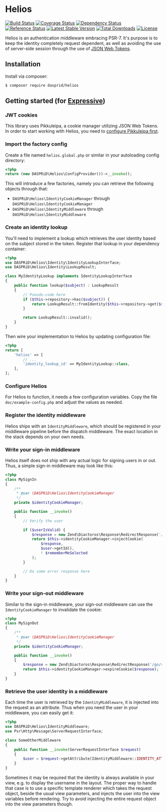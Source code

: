# Helios

[![Build Status](https://travis-ci.org/DASPRiD/Helios.svg?branch=master)](https://travis-ci.org/DASPRiD/Helios)
[![Coverage Status](https://coveralls.io/repos/github/DASPRiD/Helios/badge.svg?branch=master)](https://coveralls.io/github/DASPRiD/Helios?branch=master)
[![Dependency Status](https://www.versioneye.com/user/projects/57d149ff8d1bad004e51b93f/badge.svg?style=flat-square)](https://www.versioneye.com/user/projects/57d149ff8d1bad004e51b93f)
[![Reference Status](https://www.versioneye.com/php/dasprid:helios/reference_badge.svg?style=flat)](https://www.versioneye.com/php/dasprid:helios/references)
[![Latest Stable Version](https://poser.pugx.org/dasprid/helios/v/stable)](https://packagist.org/packages/dasprid/helios)
[![Total Downloads](https://poser.pugx.org/dasprid/helios/downloads)](https://packagist.org/packages/dasprid/helios)
[![License](https://poser.pugx.org/dasprid/helios/license)](https://packagist.org/packages/dasprid/helios)

Helios is an authentication middleware embracing PSR-7. It's purpose is to keep the identity completely request
dependent, as well as avoiding the use of server-side session through the use of [JSON Web Tokens](https://jwt.io/).

## Installation

Install via composer:

```bash
$ composer require dasprid/helios
```

## Getting started (for [Expressive](https://github.com/zendframework/zend-expressive))

### JWT cookies

This library uses Pikkuleipa, a cookie manager utilizing JSON Web Tokens. In order to start working with Helios, you need to [configure Pikkuleipa first](https://github.com/DASPRiD/Pikkuleipa).

### Import the factory config

Create a file named `helios.global.php` or similar in your autoloading config directory:

```php
<?php
return (new DASPRiD\Helios\ConfigProvider())->__invoke();
```

This will introduce a few factories, namely you can retrieve the following objects through that:

- `DASPRiD\Helios\IdentityCookieManager` through `DASPRiD\Helios\IdentityCookieManager`
- `DASPRiD\Helios\IdentityMiddleware` through `DASPRiD\Helios\IdentityMiddleware`

### Create an identity lookup

You'll need to implement a lookup which retrieves the user identity based on the subject stored in the token. Register
that lookup in your dependency container:

```php
<?php
use DASPRiD\Helios\Identity\IdentityLookupInterface;
use DASPRiD\Helios\Identity\LookupResult;

class MyIdentityLookup implements IdentityLookupInterface
{
    public function lookup($subject) : LookupResult
    {
        // Pseudo-code here
        if ($this->repository->has($subject)) {
            return LookupResult::fromIdentity($this->repository->get($subject));
        }

        return LookupResult::invalid();
    }
}
```

Then wire your implementation to Helios by updating configuration file:
```php
<?php
return [
    'helios' => [
        // ...
        'identity_lookup_id' => MyIdentityLookup::class,
    ],
];
```

### Configure Helios

For Helios to function, it needs a few configuration variables. Copy the file `doc/example-config.php` and adjust the
values as needed.

### Register the identity middleware

Helios ships with an `IdentityMiddleware`, which should be registered in your middleware pipeline before the dispatch
middleware. The exact location in the stack depends on your own needs.

### Write your sign-in middleware

Helios itself does not ship with any actual logic for signing users in or out. Thus, a simple sign-in middleware may
look like this:

```php
<?php
class MySignIn
{
    /**
     * @var \DASPRiD\Helios\IdentityCookieManager
     */
    private $identityCookieManager;

    public function __invoke()
    {
        // Verify the user

        if ($userIsValid) {
            $response = new Zend\Diactoros\Response\RedirectResponse('/go/somewhere');
            return $this->identityCookieManager->injectCookie(
                $response,
                $user->getId(),
                ! $rememberMeSelected
            );
        }

        // Do some error response here
    }
}
```

### Write your sign-out middleware

Similar to the sign-in middleware, your sign-out middleware can use the `IdentityCookieManager` to invalidate the
cookie:

```php
<?php
class MySignOut
{
    /**
     * @var \DASPRiD\Helios\IdentityCookieManager
     */
    private $identityCookieManager;

    public function __invoke()
    {
        $response = new Zend\Diactoros\Response\RedirectResponse('/go/somewhere');
        return $this->identityCookieManager->expireCookie($response);
    }
}
```

### Retrieve the user identity in a middleware

Each time the user is retrieved by the `IdentityMiddleware`, it is injected into the request as an attribute. Thus when
you need the user in your middleware, you can easily get it:

```php
<?php
use DASPRiD\Helios\IdentityMiddleware;
use Psr\Http\Message\ServerRequestInterface;

class SomeOtherMiddleware
{
    public function __invoke(ServerRequestInterface $request)
    {
        $user = $request->getAttribute(IdentityMiddleware::IDENTITY_ATTRIBUTE);
    }
}
```

Sometimes it may be required that the identity is always available in your view, e.g. to display the username in the
layout. The proper way to handle that case is to use a specific template renderer which takes the request object, beside
the usual view parameters, and injects the user into the view variables before rendering. Try to avoid injecting the
entire request object into the view parameters though.
